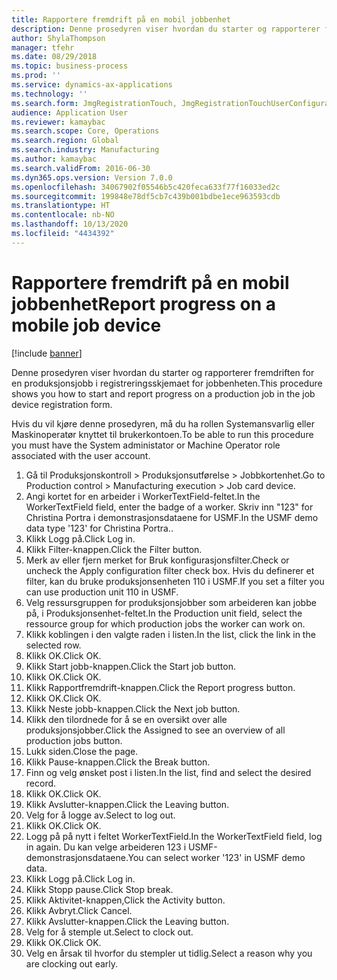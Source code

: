 ```yaml
---
title: Rapportere fremdrift på en mobil jobbenhet
description: Denne prosedyren viser hvordan du starter og rapporterer fremdriften for en produksjonsjobb i registreringsskjemaet for jobbenheten.
author: ShylaThompson
manager: tfehr
ms.date: 08/29/2018
ms.topic: business-process
ms.prod: ''
ms.service: dynamics-ax-applications
ms.technology: ''
ms.search.form: JmgRegistrationTouch, JmgRegistrationTouchUserConfiguration, JmgRegistrationTouchStart, JmgRegistrationTouchReportFeedback, JmgRegistrationTouchAssignedJobs, JmgRegistrationTouchBreak, JmgRegistrationTouchLeave, JmgRegistrationTouchIndirectActivity, JmgDialogForm, JmgRegistrationTouchReportProgress, JmgFeedbackWizard, JmgJobBundleProdFeedback
audience: Application User
ms.reviewer: kamaybac
ms.search.scope: Core, Operations
ms.search.region: Global
ms.search.industry: Manufacturing
ms.author: kamaybac
ms.search.validFrom: 2016-06-30
ms.dyn365.ops.version: Version 7.0.0
ms.openlocfilehash: 34067902f05546b5c420feca633f77f16033ed2c
ms.sourcegitcommit: 199848e78df5cb7c439b001bdbe1ece963593cdb
ms.translationtype: HT
ms.contentlocale: nb-NO
ms.lasthandoff: 10/13/2020
ms.locfileid: "4434392"
---
```

# <a name="report-progress-on-a-mobile-job-device"></a><span data-ttu-id="64c6c-103">Rapportere fremdrift på en mobil jobbenhet</span><span class="sxs-lookup"><span data-stu-id="64c6c-103">Report progress on a mobile job device</span></span>

[!include [banner](../../includes/banner.md)]

<span data-ttu-id="64c6c-104">Denne prosedyren viser hvordan du starter og rapporterer fremdriften for en produksjonsjobb i registreringsskjemaet for jobbenheten.</span><span class="sxs-lookup"><span data-stu-id="64c6c-104">This procedure shows you how to start and report progress on a production job in the job device registration form.</span></span>



<span data-ttu-id="64c6c-105">Hvis du vil kjøre denne prosedyren, må du ha rollen Systemansvarlig eller Maskinoperatør knyttet til brukerkontoen.</span><span class="sxs-lookup"><span data-stu-id="64c6c-105">To be able to run this procedure you must have the System administator or Machine Operator role associated with the user account.</span></span>

1. <span data-ttu-id="64c6c-106">Gå til Produksjonskontroll > Produksjonsutførelse > Jobbkortenhet.</span><span class="sxs-lookup"><span data-stu-id="64c6c-106">Go to Production control > Manufacturing execution > Job card device.</span></span>
2. <span data-ttu-id="64c6c-107">Angi kortet for en arbeider i WorkerTextField-feltet.</span><span class="sxs-lookup"><span data-stu-id="64c6c-107">In the WorkerTextField field, enter the badge of a worker.</span></span> <span data-ttu-id="64c6c-108">Skriv inn "123" for Christina Portra i demonstrasjonsdataene for USMF.</span><span class="sxs-lookup"><span data-stu-id="64c6c-108">In the USMF demo data type '123' for Christina Portra..</span></span>
3. <span data-ttu-id="64c6c-109">Klikk Logg på.</span><span class="sxs-lookup"><span data-stu-id="64c6c-109">Click Log in.</span></span>
4. <span data-ttu-id="64c6c-110">Klikk Filter-knappen.</span><span class="sxs-lookup"><span data-stu-id="64c6c-110">Click the Filter button.</span></span>
5. <span data-ttu-id="64c6c-111">Merk av eller fjern merket for Bruk konfigurasjonsfilter.</span><span class="sxs-lookup"><span data-stu-id="64c6c-111">Check or uncheck the Apply configuration filter check box.</span></span> <span data-ttu-id="64c6c-112">Hvis du definerer et filter, kan du bruke produksjonsenheten 110 i USMF.</span><span class="sxs-lookup"><span data-stu-id="64c6c-112">If you set a filter you can use production unit 110 in USMF.</span></span>
6. <span data-ttu-id="64c6c-113">Velg ressursgruppen for produksjonsjobber som arbeideren kan jobbe på, i Produksjonsenhet-feltet.</span><span class="sxs-lookup"><span data-stu-id="64c6c-113">In the Production unit field, select the ressource group for which production jobs the worker can work on.</span></span>
7. <span data-ttu-id="64c6c-114">Klikk koblingen i den valgte raden i listen.</span><span class="sxs-lookup"><span data-stu-id="64c6c-114">In the list, click the link in the selected row.</span></span>
8. <span data-ttu-id="64c6c-115">Klikk OK.</span><span class="sxs-lookup"><span data-stu-id="64c6c-115">Click OK.</span></span>
9. <span data-ttu-id="64c6c-116">Klikk Start jobb-knappen.</span><span class="sxs-lookup"><span data-stu-id="64c6c-116">Click the Start job button.</span></span>
10. <span data-ttu-id="64c6c-117">Klikk OK.</span><span class="sxs-lookup"><span data-stu-id="64c6c-117">Click OK.</span></span>
11. <span data-ttu-id="64c6c-118">Klikk Rapportfremdrift-knappen.</span><span class="sxs-lookup"><span data-stu-id="64c6c-118">Click the Report progress button.</span></span>
12. <span data-ttu-id="64c6c-119">Klikk OK.</span><span class="sxs-lookup"><span data-stu-id="64c6c-119">Click OK.</span></span>
13. <span data-ttu-id="64c6c-120">Klikk Neste jobb-knappen.</span><span class="sxs-lookup"><span data-stu-id="64c6c-120">Click the Next job button.</span></span>
14. <span data-ttu-id="64c6c-121">Klikk den tilordnede for å se en oversikt over alle produksjonsjobber.</span><span class="sxs-lookup"><span data-stu-id="64c6c-121">Click the Assigned to see an overview of all production jobs button.</span></span>
15. <span data-ttu-id="64c6c-122">Lukk siden.</span><span class="sxs-lookup"><span data-stu-id="64c6c-122">Close the page.</span></span>
16. <span data-ttu-id="64c6c-123">Klikk Pause-knappen.</span><span class="sxs-lookup"><span data-stu-id="64c6c-123">Click the Break button.</span></span>
17. <span data-ttu-id="64c6c-124">Finn og velg ønsket post i listen.</span><span class="sxs-lookup"><span data-stu-id="64c6c-124">In the list, find and select the desired record.</span></span>
18. <span data-ttu-id="64c6c-125">Klikk OK.</span><span class="sxs-lookup"><span data-stu-id="64c6c-125">Click OK.</span></span>
19. <span data-ttu-id="64c6c-126">Klikk Avslutter-knappen.</span><span class="sxs-lookup"><span data-stu-id="64c6c-126">Click the Leaving button.</span></span>
20. <span data-ttu-id="64c6c-127">Velg for å logge av.</span><span class="sxs-lookup"><span data-stu-id="64c6c-127">Select to log out.</span></span>
21. <span data-ttu-id="64c6c-128">Klikk OK.</span><span class="sxs-lookup"><span data-stu-id="64c6c-128">Click OK.</span></span>
22. <span data-ttu-id="64c6c-129">Logg på på nytt i feltet WorkerTextField.</span><span class="sxs-lookup"><span data-stu-id="64c6c-129">In the WorkerTextField field, log in again.</span></span> <span data-ttu-id="64c6c-130">Du kan velge arbeideren 123 i USMF-demonstrasjonsdataene.</span><span class="sxs-lookup"><span data-stu-id="64c6c-130">You can select worker '123' in USMF demo data.</span></span>
23. <span data-ttu-id="64c6c-131">Klikk Logg på.</span><span class="sxs-lookup"><span data-stu-id="64c6c-131">Click Log in.</span></span>
24. <span data-ttu-id="64c6c-132">Klikk Stopp pause.</span><span class="sxs-lookup"><span data-stu-id="64c6c-132">Click Stop break.</span></span>
25. <span data-ttu-id="64c6c-133">Klikk Aktivitet-knappen,</span><span class="sxs-lookup"><span data-stu-id="64c6c-133">Click the Activity button.</span></span>
26. <span data-ttu-id="64c6c-134">Klikk Avbryt.</span><span class="sxs-lookup"><span data-stu-id="64c6c-134">Click Cancel.</span></span>
27. <span data-ttu-id="64c6c-135">Klikk Avslutter-knappen.</span><span class="sxs-lookup"><span data-stu-id="64c6c-135">Click the Leaving button.</span></span>
28. <span data-ttu-id="64c6c-136">Velg for å stemple ut.</span><span class="sxs-lookup"><span data-stu-id="64c6c-136">Select to clock out.</span></span>
29. <span data-ttu-id="64c6c-137">Klikk OK.</span><span class="sxs-lookup"><span data-stu-id="64c6c-137">Click OK.</span></span>
30. <span data-ttu-id="64c6c-138">Velg en årsak til hvorfor du stempler ut tidlig.</span><span class="sxs-lookup"><span data-stu-id="64c6c-138">Select a reason why you are clocking out early.</span></span>

